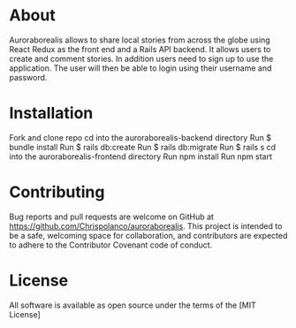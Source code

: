 # About
Auroraborealis allows to share local stories from across the globe using React Redux as the front end and a Rails API backend. It allows users to create and comment stories. In addition users need to sign up to use the application. The user will then be able to login using their username and password. 

# Installation
Fork and clone repo
cd into the auroraborealis-backend directory
Run $ bundle install
Run $ rails db:create
Run $ rails db:migrate
Run $ rails s
cd into the auroraborealis-frontend directory
Run npm install
Run npm start

# Contributing
Bug reports and pull requests are welcome on GitHub at https://github.com/Chrispolanco/auroraborealis. This project is intended to be a safe, welcoming space for collaboration, and contributors are expected to adhere to the Contributor Covenant code of conduct.

# License
All software is available as open source under the terms of the [MIT License]